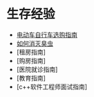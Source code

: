 # 生存经验

- [电动车自行车选购指南](select_electrombile.md)
- [如何消灭臭虫](kill_bedbug.md)
- [租房指南]
- [购房指南]
- [医院就诊指南]
- [教育指南]
- [c++软件工程师面试指南]

